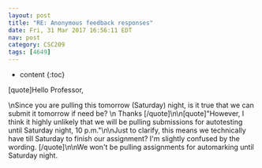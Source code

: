 ```yaml
---
layout: post
title: "RE: Anonymous feedback responses"
date: Fri, 31 Mar 2017 16:56:11 EDT
nav: post
category: CSC209
tags: [4649]
---
```


* content
{:toc}

[quote]Hello Professor,
<!-- more -->
<p>\nSince you are pulling this tomorrow (Saturday) night, is it true that we can submit it tomorrow if need be? \n     Thanks [/quote]\n\n[quote]"However, I think it highly unlikely that we will be pulling submissions for autotesting until Saturday night, 10 p.m."\n\nJust to clarify, this means we technically have till Saturday to finish our assignment? I'm slightly confused by the wording. [/quote]\n\nWe won't be pulling assignments for automarking until Saturday night.</p>
